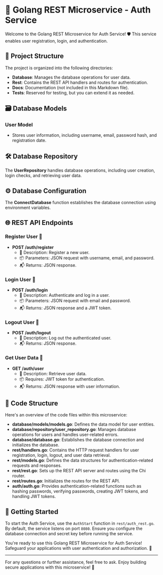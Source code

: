 # 🚀 Golang REST Microservice - Auth Service

Welcome to the Golang REST Microservice for Auth Service! 🛡️ This service enables user registration, login, and authentication.

## 📁 Project Structure

The project is organized into the following directories:

- **Database**: Manages the database operations for user data.
- **Rest**: Contains the REST API handlers and routes for authentication.
- **Docs**: Documentation (not included in this Markdown file).
- **Tests**: Reserved for testing, but you can extend it as needed.

## 🗃 Database Models

### User Model

- Stores user information, including username, email, password hash, and registration date.

## 🛠 Database Repository

The **UserRepository** handles database operations, including user creation, login checks, and retrieving user data.

## ⚙ Database Configuration

The **ConnectDatabase** function establishes the database connection using environment variables.

## 🌐 REST API Endpoints

### Register User 📝

- **POST /auth/register**
  - 📝 Description: Register a new user.
  - 📦 Parameters: JSON request with username, email, and password.
  - 📬 Returns: JSON response.

### Login User 🔐

- **POST /auth/login**
  - 📝 Description: Authenticate and log in a user.
  - 📦 Parameters: JSON request with email and password.
  - 📬 Returns: JSON response and a JWT token.

### Logout User 🚪

- **POST /auth/logout**
  - 📝 Description: Log out the authenticated user.
  - 📬 Returns: JSON response.

### Get User Data 📧

- **GET /auth/user**
  - 📝 Description: Retrieve user data.
  - 📦 Requires: JWT token for authentication.
  - 📬 Returns: JSON response with user information.

## 🧩 Code Structure

Here's an overview of the code files within this microservice:

- **database/models/models.go**: Defines the data model for user entities.
- **database/repository/user_repository.go**: Manages database operations for users and handles user-related errors.
- **database/database.go**: Establishes the database connection and initializes the database.
- **rest/handlers.go**: Contains the HTTP request handlers for user registration, login, logout, and user data retrieval.
- **rest/models.go**: Defines the data structures for authentication-related requests and responses.
- **rest/rest.go**: Sets up the REST API server and routes using the Chi router.
- **rest/routes.go**: Initializes the routes for the REST API.
- **auth/auth.go**: Provides authentication-related functions such as hashing passwords, verifying passwords, creating JWT tokens, and handling JWT tokens.

## 🚀 Getting Started

To start the Auth Service, use the `AuthStart` function in `rest/auth_rest.go`. By default, the service listens on port `8080`. Ensure you configure the database connection and secret key before running the service.

You're ready to use this Golang REST Microservice for Auth Service! Safeguard your applications with user authentication and authorization. 🚀

---

For any questions or further assistance, feel free to ask. Enjoy building secure applications with this microservice! 🌟
